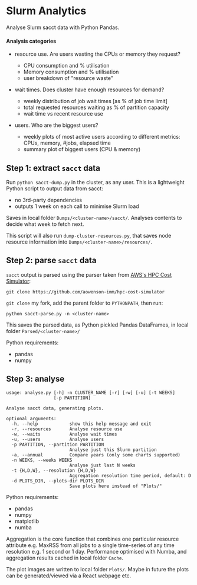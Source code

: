 # Slurm Analytics

Analyse Slurm sacct data with Python Pandas.

#### Analysis categories

- resource use. Are users wasting the CPUs or memory they request?
  - CPU consumption and % utilisation
  - Memory consumption and % utilisation
  - user breakdown of "resource waste"

- wait times. Does cluster have enough resources for demand?
  - weekly distribution of job wait times [as % of job time limit]
  - total requested resources waiting as % of partition capacity
  - wait time vs recent resource use

- users. Who are the biggest users?
  - weekly plots of most active users according to different metrics: CPUs, memory, #jobs, elapsed time
  - summary plot of biggest users (CPU & memory)

## Step 1: extract `sacct` data

Run `python sacct-dump.py` in the cluster, as any user.
This is a lightweight Python script to output data from sacct:
- no 3rd-party dependencies
- outputs 1 week on each call to minimise Slurm load

Saves in local folder `Dumps/<cluster-name>/sacct/`.
Analyses contents to decide what week to fetch next.

This script will also run `dump-cluster-resources.py`, 
that saves node resource information into `Dumps/<cluster-name>/resources/`.

## Step 2: parse `sacct` data

`sacct` output is parsed using the parser taken from [AWS's HPC Cost Simulator](https://github.com/aws-samples/hpc-cost-simulator):

    git clone https://github.com/aowenson-imm/hpc-cost-simulator

`git clone` my fork, add the parent folder to `PYTHONPATH`, then run:

    python sacct-parse.py -n <cluster-name>

This saves the parsed data, as Python pickled Pandas DataFrames, in local folder `Parsed/<cluster-name>/`

Python requirements:
- pandas
- numpy

## Step 3: analyse

    usage: analyse.py [-h] -n CLUSTER_NAME [-r] [-w] [-u] [-t WEEKS]
                      [-p PARTITION]

    Analyse sacct data, generating plots.

    optional arguments:
      -h, --help            show this help message and exit
      -r, --resources       Analyse resource use
      -w, --waits           Analyse wait times
      -u, --users           Analyse users
      -p PARTITION, --partition PARTITION
                            Analyse just this Slurm partition
      -a, --annual          Compare years (only some charts supported)
      -n WEEKS, --weeks WEEKS
                            Analyse just last N weeks
      -t {H,D,W}, --resolution {H,D,W}
                            Aggregation resolution time period, default: D
      -d PLOTS_DIR, --plots-dir PLOTS_DIR
                            Save plots here instead of "Plots/"

Python requirements:
- pandas
- numpy
- matplotlib
- numba

Aggregation is the core function that combines one particular resource attribute e.g. MaxRSS from all jobs to a single time-series of any time resolution e.g. 1 second or 1 day. Performance optimised with Numba, and aggregation results cached in local folder `Cache`.

The plot images are written to local folder `Plots/`.
Maybe in future the plots can be generated/viewed via a React webpage etc.
